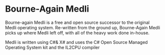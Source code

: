 # Bourne-Again Medli
Bourne-again Medli is a free and open source successor to the original Medli operating system.
Re-written from the ground up, Bourne-Again Medli picks up where Medli left off, with all of the heavy work done in-house.

Medli is written using C#& X# and uses the C# Open Source Managed Operating System kit and the IL2CPU compiler 
